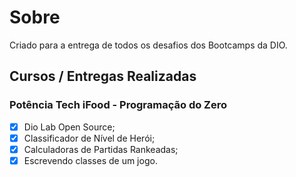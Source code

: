 # Sobre
Criado para a entrega de todos os desafios dos Bootcamps da DIO.

## Cursos / Entregas Realizadas

### Potência Tech iFood - Programação do Zero
- [x] Dio Lab Open Source;
- [x] Classificador de Nível de Herói;
- [x] Calculadoras de Partidas Rankeadas;
- [x] Escrevendo classes de um jogo.